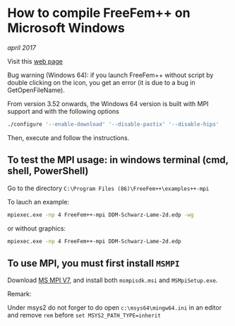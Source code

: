 <!----------------------------------------------------------------------------------->
<!--- This file is part of FreeFem++.                                             --->
<!--- Laboratoire Jacques-Louis Lions                                             --->
<!--- Sorbonne Université, UMR 7598, Paris, F-75005 France                        --->
<!---                                                                             --->
<!--- Foobar is free software: you can redistribute it and/or modify              --->
<!--- it under the terms of the GNU Lesser General Public License as published by --->
<!--- the Free Software Foundation, either version 3 of the License, or           --->
<!--- (at your option) any later version.                                         --->
<!---                                                                             --->
<!--- Foobar is distributed in the hope that it will be useful,                   --->
<!--- but WITHOUT ANY WARRANTY; without even the implied warranty of              --->
<!--- MERCHANTABILITY or FITNESS FOR A PARTICULAR PURPOSE.  See the               --->
<!--- GNU Lesser General Public License for more details.                         --->
<!---                                                                             --->
<!--- You should have received a copy of the GNU Lesser General Public License    --->
<!--- along with Foobar.  If not, see <http://www.gnu.org/licenses/>.             --->
<!----------------------------------------------------------------------------------->

# How to compile FreeFem++ on Microsoft Windows
_april 2017_

Visit this [web page](http://www.freefem.org/ff++/windows.php)

Bug warning (Windows 64): if you launch FreeFem++ without script by double clicking
on the icon, you get an error (it is due to a bug in GetOpenFileName).

From version 3.52 onwards, the Windows 64 version is built with MPI support and
with the following options
```bash
./configure '--enable-download' '--disable-pastix' '--disable-hips'
```

Then, execute and follow the instructions.

## To test the MPI usage: in windows terminal (cmd, shell, PowerShell)

Go to the directory `C:\Program Files (86)\FreeFem++\examples++-mpi`

To lauch an example:
```bash
mpiexec.exe -np 4 FreeFem++-mpi DDM-Schwarz-Lame-2d.edp -wg
```
or without graphics:
```bash
mpiexec.exe -np 4 FreeFem++-mpi DDM-Schwarz-Lame-2d.edp
```

## To use MPI, you must first install `MSMPI`

Download [MS MPI V7](https://www.microsoft.com/en-us/download/details.aspx?id=49926 ),
and install both `msmpisdk.msi` and `MSMpiSetup.exe`.

Remark:

Under msys2 do not forger to do open `c:\msys64\mingw64.ini` in an editor
and remove `rem` before `set MSYS2_PATH_TYPE=inherit`
